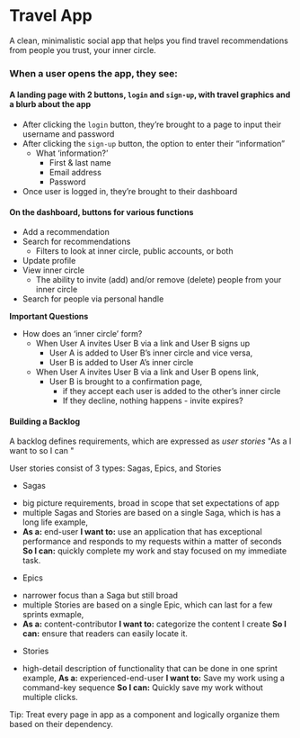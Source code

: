# Travel App
A clean, minimalistic social app that helps you find travel recommendations from people you trust, your inner circle.

### When a user opens the app, they see:

#### A landing page with 2 buttons, `login` and `sign-up`, with travel graphics and a blurb about the app
  - After clicking the `login` button, they’re brought to a page to input their username and password 
  - After clicking the `sign-up` button, the option to enter their “information”
      - What ‘information?’
        - First & last name
        - Email address
        - Password
  - Once user is logged in, they’re brought to their dashboard

#### On the dashboard, buttons for various functions
  - Add a recommendation
  - Search for recommendations
    - Filters to look at inner circle, public accounts, or both
  - Update profile
  - View inner circle
    - The ability to invite (add) and/or remove (delete) people from your inner circle
  - Search for people via personal handle

__Important Questions__
* How does an ‘inner circle’ form?
  - When User A invites User B via a link and User B signs up 
    - User A is added to User B’s inner circle and vice versa, 
    - User B is added to User A’s inner circle
  - When User A invites User B via a link and User B opens link,
    - User B is brought to a confirmation page, 
      - if they accept each user is added to the other’s inner circle
      - If they decline, nothing happens - invite expires?


#### Building a Backlog
A backlog defines requirements, which are expressed as *user stories*
"As a <role> I want to <function description> so I can <value statement>"

User stories consist of 3 types: Sagas, Epics, and Stories
* Sagas 
 - big picture requirements, broad in scope that set expectations of app 
 - multiple Sagas and Stories are based on a single Saga, which is has a long life
example, 
- **As a:** end-user **I want to:** use an application that has exceptional performance and responds to my requests within a matter of seconds **So I can:** quickly complete my work and stay focused on my immediate task.

* Epics
- narrower focus than a Saga but still broad
- multiple Stories are based on a single Epic, which can last for a few sprints
exmaple, 
- **As a:** content-contributor **I want to:** categorize the content I create **So I can:** ensure that readers can easily locate it.

* Stories
- high-detail description of functionality that can be done in one sprint 
example,
**As a:** experienced-end-user **I want to:** Save my work using a command-key sequence **So I can:** Quickly save my work without multiple clicks.

Tip: Treat every page in app as a component and logically organize them based on their dependency.


